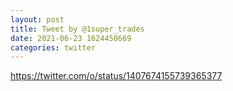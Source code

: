 ```yaml
--- 
layout: post 
title: Tweet by @1super_trades 
date: 2021-06-23 1624450669 
categories: twitter 
--- 
```

https://twitter.com/o/status/1407674155739365377